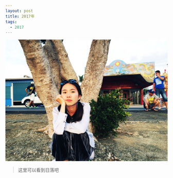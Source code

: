 ```yaml
---
layout: post
title: 2017年
tags:
  - 2017
---
```


![memoriesInTaipei](../media/files/2017/12/03/taipei.jpg)

>这里可以看到日落吧


